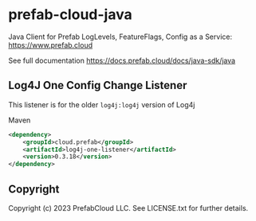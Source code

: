 # prefab-cloud-java
Java Client for Prefab LogLevels, FeatureFlags, Config as a Service: https://www.prefab.cloud

See full documentation https://docs.prefab.cloud/docs/java-sdk/java

## Log4J One Config Change Listener

This listener is for the older `log4j:log4j` version of Log4j


Maven
```xml
<dependency>
    <groupId>cloud.prefab</groupId>
    <artifactId>log4j-one-listener</artifactId>
    <version>0.3.18</version>
</dependency>
```

## Copyright

Copyright (c) 2023 PrefabCloud LLC. See LICENSE.txt for further details.
